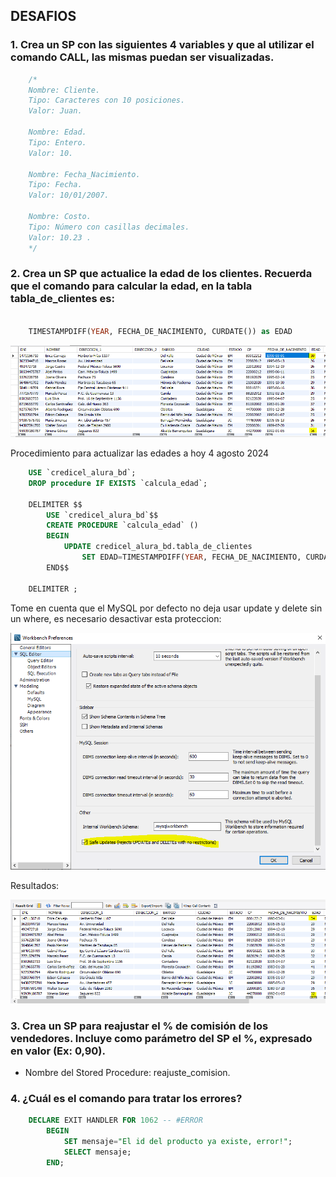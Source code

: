 ## DESAFIOS

### 1. Crea un SP con las siguientes 4 variables y que al utilizar el comando CALL, las mismas puedan ser visualizadas.

```sql
    /*
    Nombre: Cliente. 
    Tipo: Caracteres con 10 posiciones. 
    Valor: Juan.

    Nombre: Edad. 
    Tipo: Entero. 
    Valor: 10.

    Nombre: Fecha_Nacimiento. 
    Tipo: Fecha. 
    Valor: 10/01/2007.

    Nombre: Costo. 
    Tipo: Número con casillas decimales. 
    Valor: 10.23 .
    */

```


### 2. Crea un SP que actualice la edad de los clientes. Recuerda que el comando para calcular la edad, en la tabla tabla_de_clientes es:

```sql

    TIMESTAMPDIFF(YEAR, FECHA_DE_NACIMIENTO, CURDATE()) as EDAD
```

![Edades en BD](/imagenes/desafios/edades_bd.png)


Procedimiento para actualizar las edades a hoy 4 agosto 2024

```sql
    USE `credicel_alura_bd`;
    DROP procedure IF EXISTS `calcula_edad`;

    DELIMITER $$
        USE `credicel_alura_bd`$$
        CREATE PROCEDURE `calcula_edad` ()
        BEGIN
            UPDATE credicel_alura_bd.tabla_de_clientes
                SET EDAD=TIMESTAMPDIFF(YEAR, FECHA_DE_NACIMIENTO, CURDATE());
        END$$

    DELIMITER ;
```

Tome en cuenta que el MySQL por defecto no deja usar update y delete sin un where, es necesario desactivar esta proteccion:

![Desactivar Safe Mode](/imagenes/desafios/desactivar_safe_mode.png)

Resultados:

![Resultados Edad](/imagenes/desafios/resultados_edad.png)


### 3. Crea un SP para reajustar el % de comisión de los vendedores. Incluye como parámetro del SP el %, expresado en valor (Ex: 0,90).

- Nombre del Stored Procedure: reajuste_comision.



### 4. ¿Cuál es el comando para tratar los errores?

```SQL
    DECLARE EXIT HANDLER FOR 1062 -- #ERROR
		BEGIN
			SET mensaje="El id del producto ya existe, error!";
            SELECT mensaje;
        END;
```